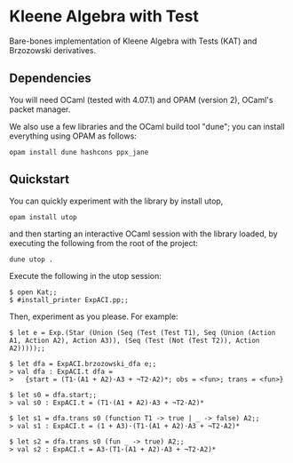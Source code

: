 # Kleene Algebra with Test
Bare-bones implementation of Kleene Algebra with Tests (KAT) and Brzozowski derivatives.


## Dependencies
You will need OCaml (tested with 4.07.1) and OPAM (version 2), OCaml's packet manager.

We also use a few libraries and the OCaml build tool "dune"; you can install everything using OPAM as follows:
```
opam install dune hashcons ppx_jane
```


## Quickstart
You can quickly experiment with the library by install utop,
```
opam install utop
```
and then starting an interactive OCaml session with the library loaded, by executing the following from the root of the project:
```
dune utop .
```

Execute the following in the utop session:
```
$ open Kat;;
$ #install_printer ExpACI.pp;;
```

Then, experiment as you please. For example:
```
$ let e = Exp.(Star (Union (Seq (Test (Test T1), Seq (Union (Action A1, Action A2), Action A3)), (Seq (Test (Not (Test T2)), Action A2)))));;

$ let dfa = ExpACI.brzozowski_dfa e;;
> val dfa : ExpACI.t dfa =
>   {start = (T1·(A1 + A2)·A3 + ¬T2·A2)*; obs = <fun>; trans = <fun>}

$ let s0 = dfa.start;;
> val s0 : ExpACI.t = (T1·(A1 + A2)·A3 + ¬T2·A2)*

$ let s1 = dfa.trans s0 (function T1 -> true | _ -> false) A2;;
> val s1 : ExpACI.t = (1 + A3)·(T1·(A1 + A2)·A3 + ¬T2·A2)*

$ let s2 = dfa.trans s0 (fun _ -> true) A2;;
> val s2 : ExpACI.t = A3·(T1·(A1 + A2)·A3 + ¬T2·A2)*
```
